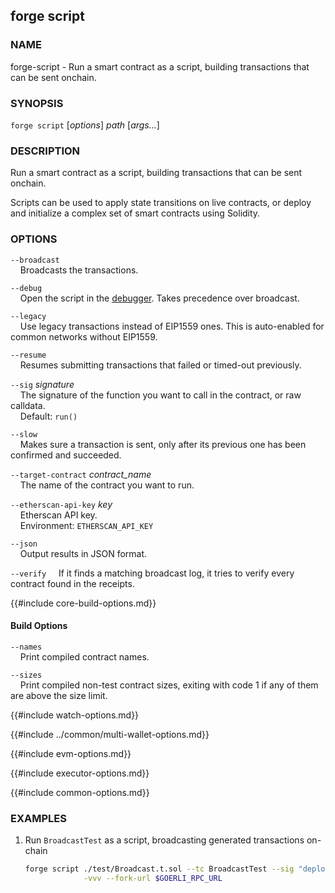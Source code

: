 ## forge script

### NAME

forge-script - Run a smart contract as a script, building transactions that can be sent onchain.

### SYNOPSIS

``forge script`` [*options*] *path* [*args...*]

### DESCRIPTION


Run a smart contract as a script, building transactions that can be sent onchain.

Scripts can be used to apply state transitions on live contracts, or deploy and initialize a complex set of smart contracts using Solidity.

### OPTIONS

`--broadcast`  
&nbsp;&nbsp;&nbsp;&nbsp;Broadcasts the transactions.

`--debug`  
&nbsp;&nbsp;&nbsp;&nbsp;Open the script in the [debugger][debugger]. Takes precedence over broadcast.

`--legacy`  
&nbsp;&nbsp;&nbsp;&nbsp;Use legacy transactions instead of EIP1559 ones. This is auto-enabled for common networks without EIP1559.

`--resume`  
&nbsp;&nbsp;&nbsp;&nbsp;Resumes submitting transactions that failed or timed-out previously.

`--sig` *signature*  
&nbsp;&nbsp;&nbsp;&nbsp;The signature of the function you want to call in the contract, or raw calldata.  
&nbsp;&nbsp;&nbsp;&nbsp;Default: `run()`  

`--slow`  
&nbsp;&nbsp;&nbsp;&nbsp;Makes sure a transaction is sent, only after its previous one has been confirmed and succeeded.

`--target-contract` *contract_name*  
&nbsp;&nbsp;&nbsp;&nbsp;The name of the contract you want to run.

`--etherscan-api-key` *key*  
&nbsp;&nbsp;&nbsp;&nbsp;Etherscan API key.  
&nbsp;&nbsp;&nbsp;&nbsp;Environment: `ETHERSCAN_API_KEY`

`--json`  
&nbsp;&nbsp;&nbsp;&nbsp;Output results in JSON format.

`--verify`
&nbsp;&nbsp;&nbsp;&nbsp;If it finds a matching broadcast log, it tries to verify every contract found in the receipts.

{{#include core-build-options.md}}

#### Build Options

`--names`  
&nbsp;&nbsp;&nbsp;&nbsp;Print compiled contract names.

`--sizes`  
&nbsp;&nbsp;&nbsp;&nbsp;Print compiled non-test contract sizes, exiting with code 1 if any of them are above the size limit.

{{#include watch-options.md}}

{{#include ../common/multi-wallet-options.md}}

{{#include evm-options.md}}

{{#include executor-options.md}}

{{#include common-options.md}}

### EXAMPLES

1. Run `BroadcastTest` as a script, broadcasting generated transactions on-chain
    ```sh
    forge script ./test/Broadcast.t.sol --tc BroadcastTest --sig "deploy()" \
                 -vvv --fork-url $GOERLI_RPC_URL
    ```

[debugger]: ../../forge/debugger.md